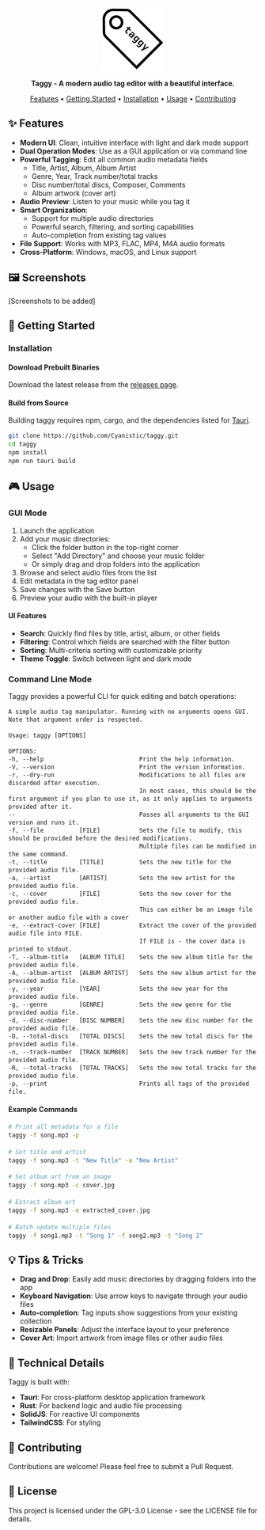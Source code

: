 <div align="center">
 <img src="./src-tauri/icons/taggy.png" width="128" height="128" alt="Taggy Logo">

**Taggy - A modern audio tag editor with a beautiful interface.**

[Features](#features) •
[Getting Started](#getting-started) •
[Installation](#installation) •
[Usage](#usage) •
[Contributing](#contributing)

</div>

## ✨ Features

- **Modern UI**: Clean, intuitive interface with light and dark mode support
- **Dual Operation Modes**: Use as a GUI application or via command line
- **Powerful Tagging**: Edit all common audio metadata fields
  - Title, Artist, Album, Album Artist
  - Genre, Year, Track number/total tracks
  - Disc number/total discs, Composer, Comments
  - Album artwork (cover art)
- **Audio Preview**: Listen to your music while you tag it
- **Smart Organization**: 
  - Support for multiple audio directories 
  - Powerful search, filtering, and sorting capabilities
  - Auto-completion from existing tag values
- **File Support**: Works with MP3, FLAC, MP4, M4A audio formats
- **Cross-Platform**: Windows, macOS, and Linux support

## 🖼️ Screenshots

[Screenshots to be added]

## 🚀 Getting Started

### Installation

#### Download Prebuilt Binaries
Download the latest release from the [releases page](https://github.com/Cyanistic/taggy/releases).

#### Build from Source
Building taggy requires npm, cargo, and the dependencies listed for [Tauri](https://tauri.app/v1/guides/getting-started/prerequisites).
```bash
git clone https://github.com/Cyanistic/taggy.git
cd taggy
npm install
npm run tauri build
```


## 🎮 Usage

### GUI Mode

1. Launch the application
2. Add your music directories:
   - Click the folder button in the top-right corner
   - Select "Add Directory" and choose your music folder
   - Or simply drag and drop folders into the application
3. Browse and select audio files from the list
4. Edit metadata in the tag editor panel
5. Save changes with the Save button
6. Preview your audio with the built-in player

#### UI Features

- **Search**: Quickly find files by title, artist, album, or other fields
- **Filtering**: Control which fields are searched with the filter button
- **Sorting**: Multi-criteria sorting with customizable priority
- **Theme Toggle**: Switch between light and dark mode

### Command Line Mode

Taggy provides a powerful CLI for quick editing and batch operations:

```
A simple audio tag manipulator. Running with no arguments opens GUI.
Note that argument order is respected.

Usage: taggy [OPTIONS]

OPTIONS:
-h, --help                           Print the help information.
-V, --version                        Print the version information.
-r, --dry-run                        Modifications to all files are discarded after execution.
                                     In most cases, this should be the first argument if you plan to use it, as it only applies to arguments provided after it.
--                                   Passes all arguments to the GUI version and runs it.
-f, --file          [FILE]           Sets the file to modify, this should be provided before the desired modifications.
                                     Multiple files can be modified in the same command.
-t, --title         [TITLE]          Sets the new title for the provided audio file.
-a, --artist        [ARTIST]         Sets the new artist for the provided audio file.
-c, --cover         [FILE]           Sets the new cover for the provided audio file.
                                     This can either be an image file or another audio file with a cover
-e, --extract-cover [FILE]           Extract the cover of the provided audio file into FILE.
                                     If FILE is - the cover data is printed to stdout.
-T, --album-title   [ALBUM TITLE]    Sets the new album title for the provided audio file.
-A, --album-artist  [ALBUM ARTIST]   Sets the new album artist for the provided audio file.
-y, --year          [YEAR]           Sets the new year for the provided audio file.
-g, --genre         [GENRE]          Sets the new genre for the provided audio file.
-d, --disc-number   [DISC NUMBER]    Sets the new disc number for the provided audio file.
-D, --total-discs   [TOTAL DISCS]    Sets the new total discs for the provided audio file.
-n, --track-number  [TRACK NUMBER]   Sets the new track number for the provided audio file.
-R, --total-tracks  [TOTAL TRACKS]   Sets the new total tracks for the provided audio file.
-p, --print                          Prints all tags of the provided file.
```

#### Example Commands

```bash
# Print all metadata for a file
taggy -f song.mp3 -p

# Set title and artist
taggy -f song.mp3 -t "New Title" -a "New Artist"

# Set album art from an image
taggy -f song.mp3 -c cover.jpg

# Extract album art
taggy -f song.mp3 -e extracted_cover.jpg

# Batch update multiple files
taggy -f song1.mp3 -t "Song 1" -f song2.mp3 -t "Song 2"
```

## 💡 Tips & Tricks

- **Drag and Drop**: Easily add music directories by dragging folders into the app
- **Keyboard Navigation**: Use arrow keys to navigate through your audio files
- **Auto-completion**: Tag inputs show suggestions from your existing collection
- **Resizable Panels**: Adjust the interface layout to your preference
- **Cover Art**: Import artwork from image files or other audio files

## 🔧 Technical Details

Taggy is built with:
- **Tauri**: For cross-platform desktop application framework
- **Rust**: For backend logic and audio file processing
- **SolidJS**: For reactive UI components
- **TailwindCSS**: For styling

## 🤝 Contributing

Contributions are welcome! Please feel free to submit a Pull Request.

## 📜 License

This project is licensed under the GPL-3.0 License - see the LICENSE file for details.
